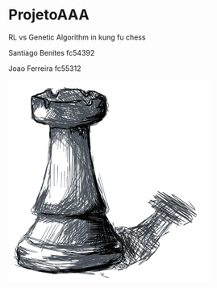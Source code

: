 # ProjetoAAA

RL vs Genetic Algorithm in kung fu chess

Santiago Benites fc54392

Joao Ferreira fc55312

<img src="./Rook.png" width="400" height="400">
